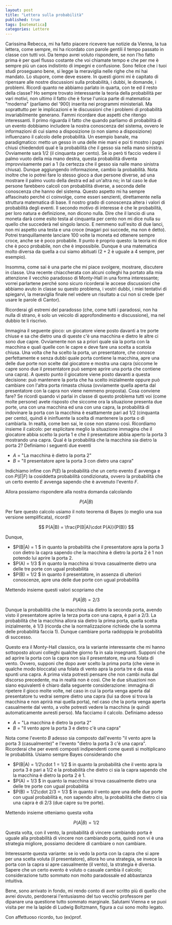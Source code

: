 ```yaml
---
layout: post
title: "Lettera sulla probabilità"
published: true
tags: [matematica]
categories: Lettere
---
```



Carissima Rebecca,
mi ha fatto piacere ricevere tue notizie da Vienna, la tua lettera, come sempre, mi ha ricordato con
parole gentili il tempo passato in classe con tutti voi. Da tempo avrei voluto rispondere, se non
l'ho fatto prima è per quel flusso costante che voi chiamate tempo e che per me è sempre più un caos
indistinto di impegni e confusione. Sono felice che i tuoi studi proseguano bene, si legge la
meraviglia nelle righe che mi hai mandato. Lo stupore, come deve essere. In questi giorni mi è
capitato di ripensare alle nostre discussioni sulla probabilità, i dubbi, le domande, i problemi. Ricordi quanto ne abbiamo parlato
in quarta, con te ed il resto della classe?  Ho sempre trovato interessante la teoria della
probabilità per vari motivi, non ultimo il fatto che è forse l'unica parte di matematica "moderna"
(parliamo del '900) inserita nei programmi ministeriali. Ma soprattutto per le implicazioni e le
discussioni che i problemi di probabilità invariabilmente generano. Fammi ricordare due aspetti che
ritengo interessanti. Il primo riguarda il fatto che quando parliamo di probabilità di un evento
dobbiamo includere la nostra conoscenza del sistema, ovvero le informazioni di cui siamo a
disposizione (o non siamo a disposizione) influenzano il calcolo delle probabilità. Un esempio
banale, ma paradigmatico: metto un gesso in una delle mie mani e poi ti mostro i pugni chiusi
chiedendoti qual è la probabilità che il gesso sia nella mano sinistra. Ovviamente sarà $1/2$ (il
cinquanta per cento). Se io però ti faccio vedere il palmo vuoto della mia mano destra, questa
probabilità diventa improvvisamente pari a $1$ (la certezza che il gesso sia nalle mano sinistra
chiusa). Dunque aggiungendo informazione, cambio la probabilità. Nota inoltre che io potrei fare lo
stesso gioco a due persone diverse, ad una mostrare il palmo vuoto della destra ed ad un'altra no;
in tal caso le due persone farebbero calcoli con probabilità diverse, a seconda delle conoscenza che
hanno del sistema. Questo aspetto mi ha sempre affascinato perché ci coinvolge, come esseri
senzienti, direttamente nella struttura matematica di base. Il nostro grado di conoscenza altera i
valori di probabilità degli eventi. Il secondo motivo di interesse è che le probabilità, per loro
natura e definizione, non dicono nulla. Dire che il lancio di una moneta darà come esito testa al
cinquanta per cento non mi dice nulla su quello che succederà nel singolo lancio. E nemmeno sull'esito di due
lanci, non mi aspetto una testa e una croce (magari poi succede, ma non è detto). 
Potrei tranquillamente lanciare $100$ volte la moneta ed ottenere sempre croce, anche se è poco
probabile. Il punto è proprio questo: la teoria mi dice che è poco probabile, non che è impossibile.
Dunque è una matematica molto diversa da quella a cui siamo abituati ($2+2$ è uguale a $4$ sempre,
per esempio).

Insomma, come sai è una parte che mi piace svolgere, mostrare, discutere in classe. Una recente chiaccherata con alcuni colleghi ha portato
alla mia attenzione il vecchio paradosso di Monty-Hall in una forma interessante; vorrei parlartene
perché sono sicuro ricorderai le accese discussioni che abbiamo avuto in classe su questo problema,
i vostri dubbi, i miei tentativi di spiegarvi, la meraviglia finale nel vedere un risultato a cui
non si crede (per usare le parole di Cantor).

Ricorderai gli estremi del paradosso (che, come tutti i paradossi, non ha nulla di strano, è solo un
veicolo di approfondimento e discussione), ma nel dubbio te li riscrivo. 

Immagina il seguente gioco: un giocatore viene posto davanti a tre porte chiuse e sa che dietro una
di queste c'è una macchina e dietro le altre ci sono due capre. Ovviamente non sa a priori quale
sia la porta con la macchina e quali quelle con le capre e deve fare una scelta a scatola chiusa.
Una volta che ha scelto la porta, un presentatore, che conosce perfettamente e senza dubbi quale
porta contiene la macchina, apre una delle due porte non scelte dal giocatore e mostra una capra
(siccome le capre sono due il presentatore può sempre aprire una porta che contiene una capra). A
questo punto il giocatore viene posto davanti a questa decisione: può mantenere la porta che ha scelto
inizialmente oppure può cambiare con l'altra porta rimasta chiusa (ovviamente quella aperta dal
presentatore con la capra non viene nemmeno proposta). Cosa conviene fare? Se ricordi quando vi
parlai in classe di questo problema tutti voi (come molte persone) avete risposto che siccome ora la
situazione presenta due porte, una con una macchina ed una con una capra, la probabilità di
indovinare la porta con la macchina è esattamente pari ad 1/2 (cinquanta per cento), quindi è
ininfluente la scelta di mantenere la porta o di cambiarla. In realtà, come ben sai, le cose non
stanno così. Ricordiamo insieme il calcolo: per esplicitare meglio la situazione immagina che il
giocatore abbia scelto la porta $1$ e che il presentatore abbia aperto la porta $3$ mostrando una
capra. Qual è la probabilità che la macchina sia dietro la porta $2$? Definiamo i seguenti due
eventi

  * $A$ = "La macchina è dietro la porta $2$"
  * $B$ = "Il presentatore apre la porta $3$ con dietro una capra"
 
Indichiamo infine con $P(E)$ la probabilità che un certo evento $E$ avvenga e con $P(E|F)$ la
cosiddetta probabilità condizionata, ovvero la probabilità che un certo evento $E$ avvenga sapendo
che è avvenuto l'evento $F$.

Allora possiamo rispondere alla nostra domanda calcolando

$$ P(A|B)$$

Per fare questo calcolo usiamo il noto teorema di Bayes (o meglio una sua versione semplificata), ricordi?

$$ P(A|B) = \frac{P(B|A)\cdot P(A)}{P(B)} $$

Dunque, 

  * $P(B|A) = 1 $ in quanto la probabilità che il presentatore apra la porta $3$ con dietro la capra
      sapendo che la macchina è dietro la porta $2$ è $1$ non potendo lui aprire la porta $2$.
  * $P(A) = 1/3 $ in quanto la macchina si trova casualmente dietro una delle tre porte con ugual
      probabilità
  * $P(B) = 1/2 $ in quanto il presentatore, in assenza di ulteriori conoscenze, apre una delle due
      porte con ugual probabilità

Mettendo insieme questi valori scopriamo che

$$ P(A|B) = 2/3 $$

Dunque la probabilità che la macchina sia dietro la seconda porta, avendo visto il presentatore
aprire la terza porta con una capra, è pari a $2/3$. La probabilità che la macchina allora sia
dietro la prima porta, quella scelta inizialmente, è $1/3$ (ricorda che la normalizzazione richiede
che la somma delle probabilità faccia $1$). Dunque cambiare porta raddoppia le probabilità di
successo.

Questo era il Monty-Hall classico, ora la variante interessante che mi hanno sottoposto alcuni
colleghi qualche giorno fa in sala insegnanti. Supponi che ad aprire la porta con
la capra non sia il presentatore, ma una folata di vento. Ovvero, supponi che dopo aver scelto la
prima porta (che viene in qualche modo bloccata) una folata di vento apra la porta tre e da essa
spunti una capra. A prima vista potresti pensare che non cambi nulla dal discorso precedente, ma in
realtà non è così. Che le due situazioni non siano equivalenti è chiaro dalla seguente
considerazione: immagina di ripetere il gioco molte volte, nel caso in cui la porta venga aperta dal
presentatore tu vedrai sempre dietro una capra (lui sa dove si trova la macchina e non aprirà mai
quella porta), nel caso che la porta venga aperta casualmente dal vento, a volte potresti vedere la
macchina (e quindi automaticamente avresti perso). Ma facciamo il calcolo. Definiamo adesso


  * $A$ = "La macchina è dietro la porta $2$"
  * $B$ = "Il vento apre la porta $3$ e dietro c'è una capra"

Nota come l'evento $B$ adesso sia composto dall'evento "il vento apre la porta $3$ (casualmente)" e
l'evento "dietro la porta $3$  c'è una capra". Ricorderai che per eventi composti indipendenti come
questi si moltiplicano le probabilità. Usiamo sempre Bayes considerando che

  * $P(B|A) = 1/2\cdot 1 = 1/2 $ in quanto la probabilità che il vento apra la porta $3$ è pari a $1/2$ e la probabilità che dietro ci sia la 
      capra sapendo che la macchina è dietro la porta $2$ è $1$.
  * $P(A) = 1/3 $ in quanto la macchina si trova casualmente dietro una delle tre porte con ugual
      probabilità
  * $P(B) = 1/2\cdot 2/3 = 1/3 $ in quanto il vento apre una delle due porte con ugual probabilità e, non
      sapendo altro, la probabilità che dietro ci sia una capra è di $2/3$ (due capre su tre porte).

Mettendo insieme otteniamo questa volta

$$ P(A|B) = 1/2 $$

Questa volta, con il vento, la probabilità di vincere cambiando porta è uguale alla probabilità di
vincere non cambiando porta, quindi non vi è una strategia migliore, possiamo decidere di cambiare o
non cambiare.

Interessante questa variante: se io vedo la porta con la capra che si apre per una scelta voluta
(il presentatore), allora ho una strategia, se invece la porta con la capra si apre casualmente (il
vento), la
strategia è diversa. Sapere che un certo evento è voluto o casuale cambia il calcolo; considerazione
tutto sommato non molto paradossale ed abbastanza intuitiva.

Bene, sono arrivato in fondo, mi rendo conto di aver scritto più di quello che avrei dovuto,
perdonerai l'entusiasmo del tuo vecchio professore per dipanare una questione tutto sommato
marginale. Salutami Vienna e se puoi visita per me la lapide di Ludwig Boltzmann, figura a cui sono
molto legato.

Con affettuoso ricordo, tuo (ex)prof.


